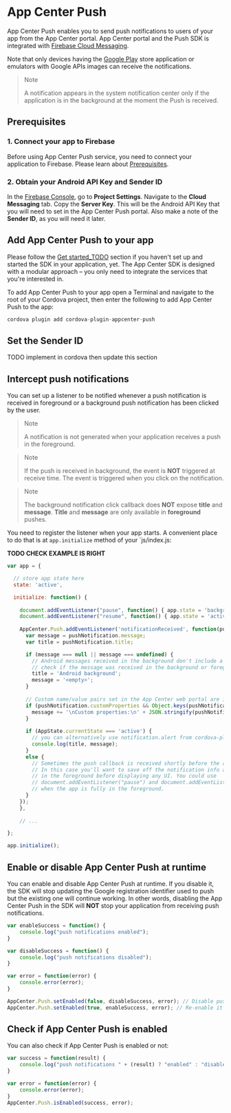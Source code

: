 # App Center Push

App Center Push enables you to send push notifications to users of your app from the App Center portal. App Center portal and the Push SDK is integrated with [Firebase Cloud Messaging](https://firebase.google.com/docs/cloud-messaging/).

Note that only devices having the [Google Play](https://play.google.com/) store application or emulators with Google APIs images can receive the notifications.

> Note
>
> A notification appears in the system notification center only if the application is in the background at the moment the Push is received.

## Prerequisites

### 1. Connect your app to Firebase

Before using App Center Push service, you need to connect your application to Firebase. Please learn about [Prerequisites](https://firebase.google.com/docs/android/setup#prerequisites).

### 2. Obtain your Android API Key and Sender ID

In the [Firebase Console](https://console.firebase.google.com/), go to **Project Settings**. Navigate to the **Cloud Messaging** tab. Copy the **Server Key**. This will be the Android API Key that you will need to set in the App Center Push portal. Also make a note of the **Sender ID**, as you will need it later.

## Add App Center Push to your app

Please follow the [Get started_TODO]() section if you haven't set up and started the SDK in your application, yet. The App Center SDK is designed with a modular approach – you only need to integrate the services that you're interested in.

To add App Center Push to your app open a Terminal and navigate to the root of your Cordova project, then enter the following to add App Center Push to the app:

```js
cordova plugin add cordova-plugin-appcenter-push
```

## Set the Sender ID

TODO implement in cordova then update this section

## Intercept push notifications

You can set up a listener to be notified whenever a push notification is received in foreground or a background push notification has been clicked by the user.

> Note
>
> A notification is not generated when your application receives a push in the foreground.

> Note
>
> If the push is received in background, the event is **NOT** triggered at receive time. The event is triggered when you click on the notification.

> Note
>
> The background notification click callback does **NOT** expose **title** and **message**. **Title** and **message** are only available in **foreground** pushes.

You need to register the listener when your app starts. A convenient place to do that is at `app.initialize` method of your `js/index.js:

**TODO CHECK EXAMPLE IS RIGHT**

```js
var app = {

  // store app state here
  state: 'active',

  initialize: function() {
  
    document.addEventListener("pause", function() { app.state = 'background' }, false);
    document.addEventListener("resume", function() { app.state = 'active' }, false);
    
    AppCenter.Push.addEventListener('notificationReceived', function(pushNotification) {
      var message = pushNotification.message;
      var title = pushNotification.title;

      if (message === null || message === undefined) {
        // Android messages received in the background don't include a message. On Android, that fact can be used to
        // check if the message was received in the background or foreground. For iOS the message is always present.
        title = 'Android background';
        message = '<empty>';
      }
  
      // Custom name/value pairs set in the App Center web portal are in customProperties
      if (pushNotification.customProperties && Object.keys(pushNotification.customProperties).length > 0) {
        message += '\nCustom properties:\n' + JSON.stringify(pushNotification.customProperties);
      }  
  
      if (AppState.currentState === 'active') {
        // you can alternatively use notification.alert from cordova-plugin-dialogs or something else
        console.log(title, message);
      }  
      else {
        // Sometimes the push callback is received shortly before the app is fully active in the foreground.
        // In this case you'll want to save off the notification info and wait until the app is fully shown
        // in the foreground before displaying any UI. You could use 
        // document.addEventListener("pause") and document.addEventListener("resume") to be notified
        // when the app is fully in the foreground.
      }
    });      
    },
  
    // ...

};

app.initialize();
```

## Enable or disable App Center Push at runtime

You can enable and disable App Center Push at runtime. If you disable it, the SDK will stop updating the Google registration identifier used to push but the existing one will continue working. In other words, disabling the App Center Push in the SDK will **NOT** stop your application from receiving push notifications.

```js
var enableSuccess = function() {
    console.log("push notifications enabled");
}

var disableSuccess = function() {
    console.log("push notifications disabled");
}

var error = function(error) {
    console.error(error);
}

AppCenter.Push.setEnabled(false, disableSuccess, error); // Disable push
AppCenter.Push.setEnabled(true, enableSuccess, error); // Re-enable it
```

## Check if App Center Push is enabled

You can also check if App Center Push is enabled or not:

```js
var success = function(result) {
    console.log("push notifications " + (result) ? "enabled" : "disabled");
}

var error = function(error) {
    console.error(error);
}
AppCenter.Push.isEnabled(success, error);
```


